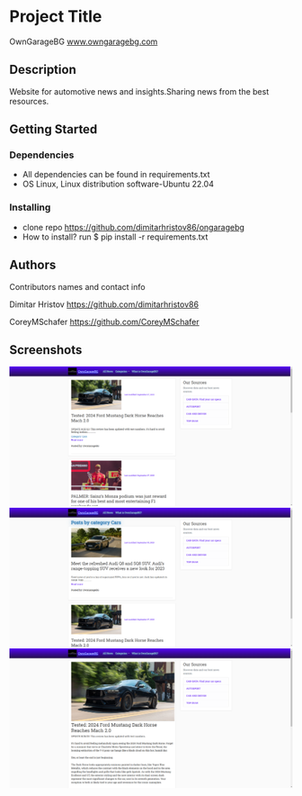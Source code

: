 # Project Title

OwnGarageBG
www.owngaragebg.com

## Description

Website for automotive news and insights.Sharing news from the best resources.

## Getting Started

### Dependencies

* All dependencies can be found in requirements.txt
* OS Linux, Linux distribution software-Ubuntu 22.04

### Installing

* clone repo https://github.com/dimitarhristov86/ongaragebg
* How to install? run  $ pip install -r requirements.txt

## Authors

Contributors names and contact info

Dimitar Hristov
https://github.com/dimitarhristov86

CoreyMSchafer
https://github.com/CoreyMSchafer

## Screenshots
![Screenshot from 2023-09-08 10-11-55.png](https://github.com/dimitarhristov86/ongaragebg/blob/master/Screenshot%20from%202023-09-08%2010-11-55.png)
![Screenshot from 2023-09-08 10-12-07.png](https://github.com/dimitarhristov86/ongaragebg/blob/master/Screenshot%20from%202023-09-08%2010-12-07.png)
![Screenshot from 2023-09-08 10-12-17.png](https://github.com/dimitarhristov86/ongaragebg/blob/master/Screenshot%20from%202023-09-08%2010-12-17.png)
